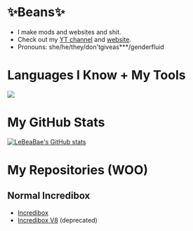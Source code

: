 # ✨Beans✨
* I make mods and websites and shit.
* Check out my [YT channel](https://www.youtube.com/channel/UCj5_G1wzplci3Nxs3Bdan4A) and [website](https://sites.google.com/view/lebeabaes-bunk/).
* Pronouns: she/he/they/don'tgiveas***/genderfluid

# Languages I Know + My Tools
<img src="https://skillicons.dev/icons?i=c,cpp,html,js,css,py,github,vscode,php,photoshop,svg,stackoverflow,&theme=dark"/>

# My GitHub Stats
[![LeBeaBae's GitHub stats](https://github-readme-stats.vercel.app/api?username=LeBeaBae&theme=radical)](https://github.com/anuraghazra/github-readme-stats)

# My Repositories (WOO)
## Normal Incredibox
* [Incredibox](https://github.com/LeBeaBae/Incredibox)
* [Incredibox V8](https://github.com/LeBeaBae/Incredibox-V8) (deprecated)
